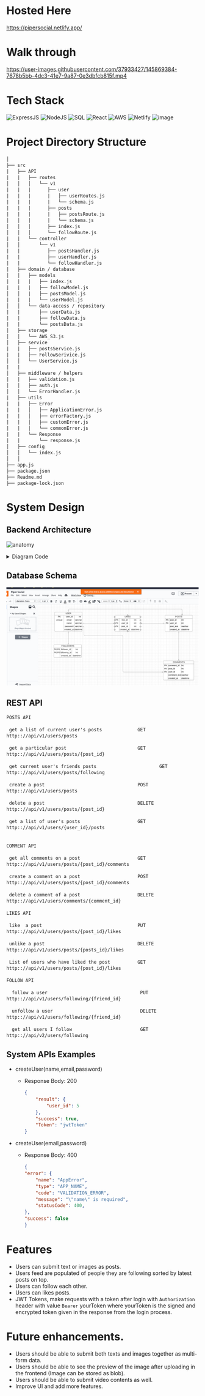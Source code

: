 # Hosted Here
https://pipersocial.netlify.app/

# Walk through

https://user-images.githubusercontent.com/37933427/145869384-7678b5bb-4dc3-41e7-9a87-0e3dbfcb815f.mp4

# Tech Stack
![ExpressJS](https://img.shields.io/badge/Express.js-404D59?style=for-the-badge) ![NodeJS](https://img.shields.io/badge/Node.js-43853D?style=for-the-badge&logo=node.js&logoColor=white) ![SQL](https://img.shields.io/badge/MySQL-00000F?style=for-the-badge&logo=mysql&logoColor=white) ![React](https://img.shields.io/badge/React-20232A?style=for-the-badge&logo=react&logoColor=61DAFB) ![AWS](https://img.shields.io/badge/Amazon_AWS-232F3E?style=for-the-badge&logo=amazon-aws&logoColor=white) ![Netlify](https://img.shields.io/badge/Netlify-00C7B7?style=for-the-badge&logo=netlify&logoColor=white) ![image](https://camo.githubusercontent.com/44b6b5073fe4e7788180a0b840060d350cc756ad9745d2f269fad7d48e54b948/68747470733a2f2f63646e2e737667706f726e2e636f6d2f6c6f676f732f6a77742e737667)

# Project Directory Structure
```
│
├── src
|   ├── API
|   |   ├── routes
│   │   │   └── v1
|   |   |      ├── user 
|   |   |      |   ├── userRoutes.js
|   |   |      |   └── schema.js
|   |   |      ├── posts
|   |   |      |   ├── postsRoute.js
│   │   |      |   └── schema.js  
│   │   │      ├── index.js
│   │   │      └── followRoute.js
|   |   └── controller
│   │       └── v1
|   |          ├── postsHandler.js
|   |          ├── userHandler.js
|   |          └── followHandler.js         
|   ├── domain / database
│   │   ├── models
|   |   |   ├── index.js
|   |   |   ├── followModel.js
│   │   |   ├── postsModel.js
|   |   |   └── userModel.js
│   │   └── data-access / repository
|   |       ├── userData.js
|   |       ├── followData.js
|   |       └── postsData.js
│   ├── storage
│   │   └── AWS_S3.js
│   ├── service
|   |   ├── postsService.js
|   |   ├── FollowSerivice.js
│   │   └── UserService.js
|   |   
│   ├── middleware / helpers
|   |   ├── validation.js
│   │   ├── auth.js
│   │   └── ErrorHandler.js 
|   ├── utils
|   |   ├── Error
|   |   │   ├── ApplicationError.js
|   |   │   ├── errorFactory.js
|   |   │   ├── customError.js
|   |   │   └── commonError.js
|   |   └── Response 
|   |       └── response.js
│   ├── config
│   │   └── index.js
│   │  
├── app.js
├── package.json
├── Readme.md
├── package-lock.json

```

# System Design

## Backend Architecture

![anatomy](https://user-images.githubusercontent.com/37933427/148992426-ce697f71-37b8-413b-905f-f3b5c8fffdfd.png)
<details>
    <summary>Diagram Code</summary>
    
    Title: Backend Architecture
    participant client
    participant web server as webserver
    participant controller
    participant service
    participant domain
    participant storage

    client -> webserver:  POST /api/v1/Posts
    webserver -> controller: post_handler()
    controller -> service: post_service()
    service -> storage: upload_AWS(image)
    service -> domain: post_domain(id)
    domain -> service: domain_model
    service -> controller: domain_model
    controller -> webserver: JSON or HTML Response
    webserver -> client: HTTP Response
 </details>
 
## Database Schema
![](server/Piper.png)

## REST API


    POSTS API

     get a list of current user's posts             GET      http:://api/v1/users/posts

     get a particular post                          GET      http:://api/v1/users/posts/{post_id}

     get current user's friends posts                       GET      http:://api/v1/users/posts/following

     create a post                                  POST     http:://api/v1/users/posts

     delete a post                                  DELETE   http:://api/v1/users/posts/{post_id}

     get a list of user's posts                     GET      http:://api/v1/users/{user_id}/posts


    COMMENT API

     get all comments on a post                     GET      http:://api/v1/users/posts/{post_id}/comments

     create a comment on a post                     POST     http:://api/v1/users/posts/{post_id}/comments

     delete a comment of a post                     DELETE   http:://api/v1/users/comments/{comment_id}

    LIKES API

     like  a post                                   PUT      http:://api/v1/users/posts/{post_id}/likes

     unlike a post                                  DELETE   http:://api/v1/users/posts/{posts_id}/likes

     List of users who have liked the post          GET      http:://api/v1/users/posts/{post_id}/likes

    FOLLOW API

      follow a user                                  PUT      http:://api/v1/users/following/{friend_id}

      unfollow a user                                DELETE   http:://api/v1/users/following/{friend_id}

      get all users I follow                         GET      http:://api/v2/users/following

##  System APIs Examples

- createUser(name,email,password)
  - Response Body: 200
    ```json
    {
        "result": {
            "user_id": 5
        },
        "success": true,
        "Token": "jwtToken"
    }
    ```
    
- createUser(email,password)
  - Response Body: 400
    ```json
    {
    "error": {
        "name": "AppError",
        "type": "APP_NAME",
        "code": "VALIDATION_ERROR",
        "message": "\"name\" is required",
        "statusCode": 400,
    },
    "success": false
    }
    ```
 
 # Features
 - Users can submit text or images as posts.
 - Users feed are populated of people they are following sorted by latest posts on top.
 - Users can follow each other.
 - Users can likes posts.
 - JWT Tokens, make requests with a token after login with `Authorization` header with value `Bearer` yourToken where yourToken is 
   the signed and encrypted token given in the response from the login process.
   
 # Future enhancements.
 - Users should be able to submit both texts and images together as multi-form data.
 - Users should be able to see the preview of the image after uploading in the frontend (Image can be stored as blob).
 - Users should be able to submit video contents as well.
 - Improve UI and add more features.
